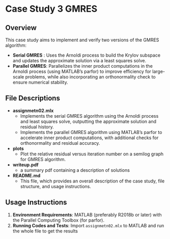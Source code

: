 # Case Study 3 GMRES 

## Overview
This case study aims to implement and verify two versions of the GMRES algorithm:
-	**Serial GMRES** :
 	Uses the Arnoldi process to build the Krylov subspace and updates the approximate solution via a least squares solve.
-	**Parallel GMRES**: 
 	 Parallelizes the inner product computations in the Arnoldi process (using MATLAB’s parfor) to improve efficiency for large-scale problems, while also incorporating an orthonormality check to ensure numerical stability.

## File Descriptions
-	**assignmetn02.mlx**
     * Implements the serial GMRES algorithm using the Arnoldi process and least squares solve, outputting the approximate solution and residual history.
     * Implements the parallel GMRES algorithm using MATLAB’s parfor to accelerate inner product computations, with additional checks for orthonormality and residual accuracy.
-	**plots**
     * Plot the relative residual versus iteration number on a semilog graph for GMRES algorithm.
-	**writeup.pdf**
     * a summary pdf containing a description of solutions
-	**README.md**
     * This file, which provides an overall description of the case study, file structure, and usage instructions.

## Usage Instructions
1. **Environment Requirements**:
  MATLAB (preferably R2018b or later) with the Parallel Computing Toolbox (for parfor).
2.	**Running Codes and Tests**:
  Import `assignmetn02.mlx` to MATLAB and run the whole file to get the results
